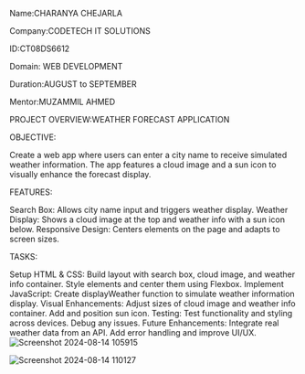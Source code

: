 Name:CHARANYA CHEJARLA

Company:CODETECH IT SOLUTIONS 

ID:CT08DS6612

Domain: WEB DEVELOPMENT 

Duration:AUGUST to SEPTEMBER

Mentor:MUZAMMIL AHMED


PROJECT OVERVIEW:WEATHER FORECAST APPLICATION

OBJECTIVE:

Create a web app where users can enter a city name to receive simulated weather information. The app features a cloud image and a sun icon to visually enhance the forecast display.

FEATURES:

Search Box: Allows city name input and triggers weather display.
Weather Display: Shows a cloud image at the top and weather info with a sun icon below.
Responsive Design: Centers elements on the page and adapts to screen sizes.

TASKS:

Setup HTML & CSS:
Build layout with search box, cloud image, and weather info container.
Style elements and center them using Flexbox.
Implement JavaScript:
Create displayWeather function to simulate weather information display.
Visual Enhancements:
Adjust sizes of cloud image and weather info container.
Add and position sun icon.
Testing:
Test functionality and styling across devices.
Debug any issues.
Future Enhancements:
Integrate real weather data from an API.
Add error handling and improve UI/UX.
![Screenshot 2024-08-14 105915](https://github.com/user-attachments/assets/3bdea405-bb10-42a2-9f8c-49d762b4ca6a)

![Screenshot 2024-08-14 110127](https://github.com/user-attachments/assets/f42a8d5b-b2f3-4a01-9ba4-c2f9b4c708c1)



